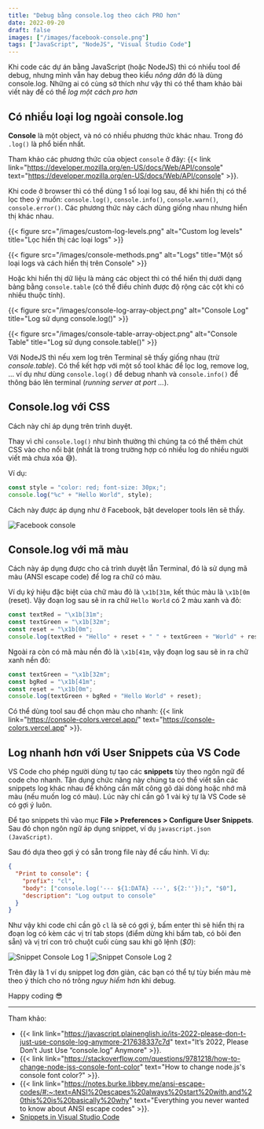 ```yaml
---
title: "Debug bằng console.log theo cách PRO hơn"
date: 2022-09-20
draft: false
images: ["/images/facebook-console.png"]
tags: ["JavaScript", "NodeJS", "Visual Studio Code"]
---
```


Khi code các dự án bằng JavaScript (hoặc NodeJS) thì có nhiều tool để debug, nhưng mình vẫn hay debug theo kiểu _nông dân_ đó là dùng console.log.
Những ai có cùng sở thích như vậy thì có thể tham khảo bài viết này để có thể _log một cách pro hơn_

## Có nhiều loại log ngoài console.log

**Console** là một object, và nó có nhiều phương thức khác nhau. Trong đó `.log()` là phổ biến nhất.

Tham khảo các phương thức của object `console` ở đây: {{< link link="https://developer.mozilla.org/en-US/docs/Web/API/console" text="https://developer.mozilla.org/en-US/docs/Web/API/console" >}}.

Khi code ở browser thì có thể dùng 1 số loại log sau, để khi hiển thị có thể lọc theo ý muốn: `console.log()`, `console.info()`, `console.warn()`, `console.error()`. Các phương thức này cách dùng giống nhau nhưng hiển thị khác nhau.

{{< figure src="/images/custom-log-levels.png" alt="Custom log levels" title="Lọc hiển thị các loại logs" >}}

{{< figure src="/images/console-methods.png" alt="Logs" title="Một số loại logs và cách hiển thị trên Console" >}}

Hoặc khi hiển thị dữ liệu là mảng các object thì có thể hiển thị dưới dạng bảng bằng `console.table` (có thể điều chỉnh được độ rộng các cột khi có nhiều thuộc tính).

{{< figure src="/images/console-log-array-object.png" alt="Console Log" title="Log sử dụng console.log()" >}}

{{< figure src="/images/console-table-array-object.png" alt="Console Table" title="Log sử dụng console.table()" >}}

Với NodeJS thì nếu xem log trên Terminal sẽ thấy giống nhau (trừ _console.table_). Có thể kết hợp với một số tool khác để lọc log, remove log, ... ví dụ như dùng `console.log()` để debug nhanh và `console.info()` để thông báo lên terminal (_running server at port ..._).

## Console.log với CSS

Cách này chỉ áp dụng trên trình duyệt.

Thay vì chỉ `console.log()` như bình thường thì chúng ta có thể thêm chút CSS vào cho nổi bật (nhất là trong trường hợp có nhiều log do nhiều người viết mà chưa xóa 😅).

Ví dụ:

```js
const style = "color: red; font-size: 30px;";
console.log("%c" + "Hello World", style);
```

Cách này được áp dụng như ở Facebook, bật developer tools lên sẽ thấy.

![Facebook console](/images/facebook-console.png)

## Console.log với mã màu

Cách này áp dụng được cho cả trình duyệt lẫn Terminal, đó là sử dụng mã màu (ANSI escape code) để log ra chữ có màu.

Ví dụ ký hiệu đặc biệt của chữ màu đỏ là `\x1b[31m`, kết thúc màu là `\x1b[0m` (reset). Vậy đoạn log sau sẽ in ra chữ `Hello World` có 2 màu xanh và đỏ:

```js
const textRed = "\x1b[31m";
const textGreen = "\x1b[32m";
const reset = "\x1b[0m";
console.log(textRed + "Hello" + reset + " " + textGreen + "World" + reset);
```

Ngoài ra còn có mã màu nền đỏ là `\x1b[41m`, vậy đoạn log sau sẽ in ra chữ xanh nền đỏ:

```js
const textGreen = "\x1b[32m";
const bgRed = "\x1b[41m";
const reset = "\x1b[0m";
console.log(textGreen + bgRed + "Hello World" + reset);
```

Có thể dùng tool sau để chọn màu cho nhanh: {{< link link="https://console-colors.vercel.app/" text="https://console-colors.vercel.app" >}}.

## Log nhanh hơn với User Snippets của VS Code

VS Code cho phép người dùng tự tạo các **snippets** tùy theo ngôn ngữ để code cho nhanh. Tận dụng chức năng này chúng ta có thể viết sẵn các snippets log khác nhau để không cần mất công gõ dài dòng hoặc nhớ mã màu (nếu muốn log có màu). Lúc này chỉ cần gõ 1 vài ký tự là VS Code sẽ có gợi ý luôn.

Để tạo snippets thì vào mục **File > Preferences > Configure User Snippets**. Sau đó chọn ngôn ngữ áp dụng snippet, ví dụ `javascript.json (JavaScript)`.

Sau đó dựa theo gợi ý có sẵn trong file này để cấu hình. Ví dụ:

```json
{
  "Print to console": {
    "prefix": "cl",
    "body": ["console.log('--- ${1:DATA} ---', ${2:''});", "$0"],
    "description": "Log output to console"
  }
}
```

Như vậy khi code chỉ cần gõ `cl` là sẽ có gợi ý, bấm enter thì sẽ hiển thị ra đoạn log có kèm các vị trí tab stops (điểm dừng khi bấm tab, có bôi đen sẵn) và vị trí con trỏ chuột cuối cùng sau khi gõ lệnh (_$0_):

![Snippet Console Log 1](/images/snippet-console-log-1.png)
![Snippet Console Log 2](/images/snippet-console-log-2.png)

Trên đây là 1 ví dụ snippet log đơn giản, các bạn có thể tự tùy biến màu mè theo ý thích cho nó trông _nguy hiểm_ hơn khi debug.

Happy coding 😎

---

Tham khảo:

- {{< link link="https://javascript.plainenglish.io/its-2022-please-don-t-just-use-console-log-anymore-217638337c7d" text="It’s 2022, Please Don’t Just Use “console.log” Anymore" >}}.
- {{< link link="https://stackoverflow.com/questions/9781218/how-to-change-node-jss-console-font-color" text="How to change node.js's console font color?" >}}.
- {{< link link="https://notes.burke.libbey.me/ansi-escape-codes/#:~:text=ANSI%20escapes%20always%20start%20with,and%20this%20is%20basically%20why" text="Everything you never wanted to know about ANSI escape codes" >}}.
- [Snippets in Visual Studio Code](https://code.visualstudio.com/docs/editor/userdefinedsnippets)
